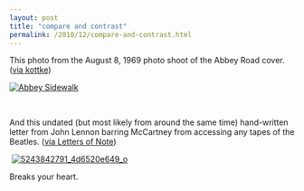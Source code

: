 ```yaml
---
layout: post
title: "compare and contrast"
permalink: /2010/12/compare-and-contrast.html
---
```


<p>This photo from the August 8, 1969 photo shoot of the Abbey Road cover. (<a href="http://kottke.org/10/12/abbey-sidewalk" target="_self">via kottke</a>)</p>
<p><a href="http://sippey.typepad.com/.a/6a00d8341c4f5f53ef0147e0902be9970b-pi" style="display: inline;"><img alt="Abbey Sidewalk" class="asset  asset-image at-xid-6a00d8341c4f5f53ef0147e0902be9970b" src="http://sippey.typepad.com/.a/6a00d8341c4f5f53ef0147e0902be9970b-500wi" title="Abbey Sidewalk" /></a></p>
<p>&#0160;</p>
<p>And this undated (but most likely from around the same time) hand-written letter from John Lennon barring McCartney from accessing any tapes of the Beatles. (<a href="http://www.lettersofnote.com/2010/12/do-not-hand-over-any-tapes-to-paul.html" target="_self">via Letters of Note</a>)&#0160;</p>
<p>&#0160;<a href="http://sippey.typepad.com/.a/6a00d8341c4f5f53ef0147e0902f1a970b-pi" style="display: inline;"><img alt="5243842791_4d6520e649_o" class="asset  asset-image at-xid-6a00d8341c4f5f53ef0147e0902f1a970b" src="http://sippey.typepad.com/.a/6a00d8341c4f5f53ef0147e0902f1a970b-500wi" title="5243842791_4d6520e649_o" /></a></p>
<p>Breaks your heart.</p>


